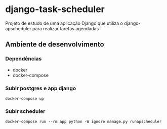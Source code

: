 # django-task-scheduler

Projeto de estudo de uma aplicação Django que utiliza o django-apscheduler para realizar tarefas agendadas

## Ambiente de desenvolvimento

### Dependências

- docker
- docker-compose

### Subir postgres e app django

```
docker-compose up
```

### Subir scheduler

```
docker-compose run --rm app python -W ignore manage.py runapscheduler
```
